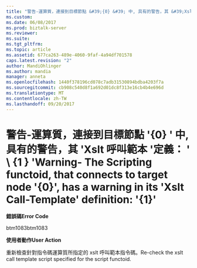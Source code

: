 ```yaml
---
title: "警告-運算質，連接到目標節點 &#39;{0} &#39; 中, 具有的警告，其 &#39;Xslt 呼叫範本 &#39;定義： &#39; \\ {1 \\} &#39; |Microsoft 文件"
ms.custom: 
ms.date: 06/08/2017
ms.prod: biztalk-server
ms.reviewer: 
ms.suite: 
ms.tgt_pltfrm: 
ms.topic: article
ms.assetid: 677ca263-489e-4060-9faf-4a94df701578
caps.latest.revision: "2"
author: MandiOhlinger
ms.author: mandia
manager: anneta
ms.openlocfilehash: 1440f378196cd078c7adb31530894bdba4203f7a
ms.sourcegitcommit: cb908c540d8f1a692d01dc8f313e16cb4b4e696d
ms.translationtype: MT
ms.contentlocale: zh-TW
ms.lasthandoff: 09/20/2017
---
```

# <a name="warning--the-scripting-functoid-that-connects-to-target-node-39039-has-a-warning-in-its-39xslt-call-template39-definition-39139"></a><span data-ttu-id="9fdb7-102">警告-運算質，連接到目標節點 &#39;{0} &#39; 中, 具有的警告，其 &#39;Xslt 呼叫範本 &#39;定義： &#39; \ {1 \} &#39;</span><span class="sxs-lookup"><span data-stu-id="9fdb7-102">Warning- The Scripting functoid, that connects to target node &#39;{0}&#39;, has a warning in its &#39;Xslt Call-Template&#39; definition: &#39;{1}&#39;</span></span>
<span data-ttu-id="9fdb7-103">**錯誤碼**</span><span class="sxs-lookup"><span data-stu-id="9fdb7-103">**Error Code**</span></span>  
  
 <span data-ttu-id="9fdb7-104">btm1083</span><span class="sxs-lookup"><span data-stu-id="9fdb7-104">btm1083</span></span>  
  
 <span data-ttu-id="9fdb7-105">**使用者動作**</span><span class="sxs-lookup"><span data-stu-id="9fdb7-105">**User Action**</span></span>  
  
 <span data-ttu-id="9fdb7-106">重新檢查針對指令碼運算質所指定的 xslt 呼叫範本指令碼。</span><span class="sxs-lookup"><span data-stu-id="9fdb7-106">Re-check the xslt call template script specified for the script functoid.</span></span>